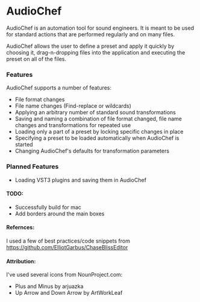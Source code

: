 # AudioChef

AudioChef is an automation tool for sound engineers. It is meant to be used for standard actions that are performed regularly and on many files. 

AudioChef allows the user to define a preset and apply it quickly by choosing it, drag-n-dropping files into the application and executing the preset on all of the files.

### Features

AudioChef supports a number of features:
* File format changes
* File name changes (Find-replace or wildcards)
* Applying an arbitrary number of standard sound transformations
* Saving and naming a combination of file format changed, file name changes and transformations for repeated use
* Loading only a part of a preset by locking specific changes in place
* Specifying a preset to be loaded automatically when AudioChef is started
* Changing AudioChef's defaults for transformation parameters


### Planned Features
* Loading VST3 plugins and saving them in AudioChef

#### TODO:
* Successfully build for mac
* Add borders around the main boxes

#### Refernces:

I used a few of best practices/code snippets from https://github.com/ElliotGarbus/ChaseBlissEditor

#### Attribution:

I've used several icons from NounProject.com:
* Plus and Minus by arjuazka
* Up Arrow and Down Arrow by ArtWorkLeaf